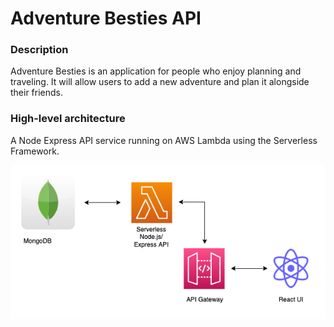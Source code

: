 # Adventure Besties API

### Description

Adventure Besties is an application for people who enjoy planning and traveling. It will allow users to add a new adventure and plan it alongside their friends.

### High-level architecture

A Node Express API service running on AWS Lambda using the Serverless Framework.

![image info](design/Adventure-Besties.drawio.png)

